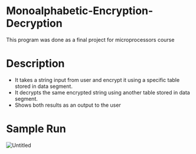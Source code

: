 # Monoalphabetic-Encryption-Decryption
This program was done as a final project for microprocessors course 
# Description 
- It takes a string input from user and encrypt it using a specific table stored in data segment.
- It decrypts the same encrypted string using another table stored in data segment.
- Shows both results as an output to the user
# Sample Run
![Untitled](https://user-images.githubusercontent.com/81472165/120889792-1a175080-c5ff-11eb-96d4-581fc36fb5f5.png)


